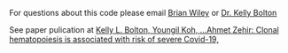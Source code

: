 For questions about this code please email [Brian Wiley](mailto:wileyb@wustl.edu) or [Dr. Kelly Bolton](mailto:bolton@wustl.edu)

See paper pulication at [Kelly L. Bolton, Youngil Koh, …Ahmet Zehir:  Clonal hematopoiesis is associated with risk of severe Covid-19, ](https://www.nature.com/articles/s41467-021-26138-6)
